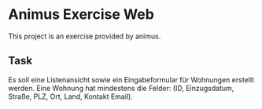 # Animus Exercise Web

This project is an exercise provided by animus.

## Task

Es soll eine Listenansicht sowie ein Eingabeformular für Wohnungen erstellt werden. Eine
Wohnung hat mindestens die Felder: (ID, Einzugsdatum, Straße, PLZ, Ort, Land, Kontakt Email).
